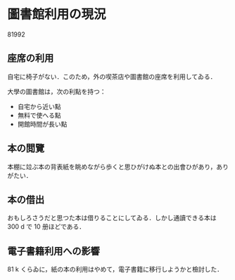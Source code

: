# 圖書館利用の現況

81992

## 座席の利用

自宅に椅子がない．このため，外の喫茶店や圖書館の座席を利用してゐる．

大學の圖書館は，次の利點を持つ：

- 自宅から近い點
- 無料で使へる點
- 開館時間が長い點

## 本の閲覽

本棚に竝ぶ本の背表紙を眺めながら歩くと思ひがけぬ本との出會ひがあり，ありがたい．

## 本の借出

おもしろさうだと思つた本は借りることにしてゐる．しかし通讀できる本は 300 d で 10 册ほどである．

## 電子書籍利用への影響

81 k くらゐに，紙の本の利用はやめて，電子書籍に移行しようかと檢討した．
